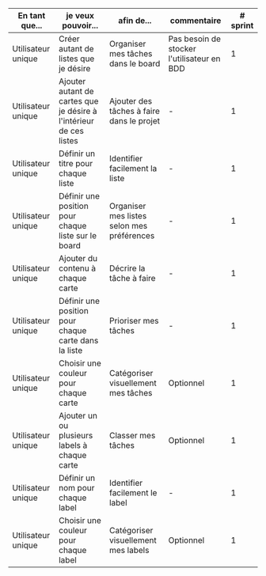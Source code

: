 | En tant que...     | je veux pouvoir...                                                 | afin de...                                 | commentaire                                | # sprint |
| ------------------ | ------------------------------------------------------------------ | ------------------------------------------ | ------------------------------------------ | -------- |
| Utilisateur unique | Créer autant de listes que je désire                               | Organiser mes tâches dans le board         | Pas besoin de stocker l'utilisateur en BDD | 1        |
| Utilisateur unique | Ajouter autant de cartes que je désire à l'intérieur de ces listes | Ajouter des tâches à faire dans le projet  | -                                          | 1        |
| Utilisateur unique | Définir un titre pour chaque liste                                 | Identifier facilement la liste             | -                                          | 1        |
| Utilisateur unique | Définir une position pour chaque liste sur le board                | Organiser mes listes selon mes préférences | -                                          | 1        |
| Utilisateur unique | Ajouter du contenu à chaque carte                                  | Décrire la tâche à faire                   | -                                          | 1        |
| Utilisateur unique | Définir une position pour chaque carte dans la liste               | Prioriser mes tâches                       | -                                          | 1        |
| Utilisateur unique | Choisir une couleur pour chaque carte                              | Catégoriser visuellement mes tâches        | Optionnel                                  | 1        |
| Utilisateur unique | Ajouter un ou plusieurs labels à chaque carte                      | Classer mes tâches                         | Optionnel                                  | 1        |
| Utilisateur unique | Définir un nom pour chaque label                                   | Identifier facilement le label             | -                                          | 1        |
| Utilisateur unique | Choisir une couleur pour chaque label                              | Catégoriser visuellement mes labels        | Optionnel                                  | 1        |
